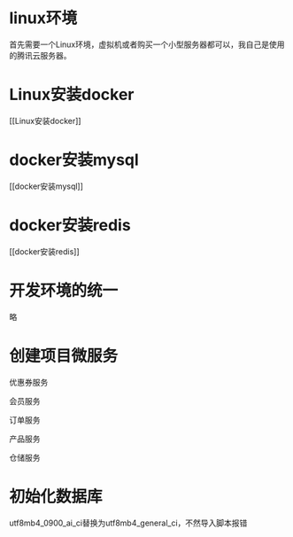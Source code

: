 # linux环境

首先需要一个Linux环境，虚拟机或者购买一个小型服务器都可以，我自己是使用的腾讯云服务器。

# Linux安装docker

[[Linux安装docker]]

# docker安装mysql

[[docker安装mysql]]

# docker安装redis

[[docker安装redis]]

# 开发环境的统一

略

# 创建项目微服务

优惠券服务

会员服务

订单服务

产品服务

仓储服务

# 初始化数据库

utf8mb4_0900_ai_ci替换为utf8mb4_general_ci，不然导入脚本报错